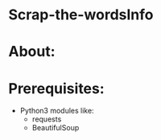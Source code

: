 # Scrap-the-wordsInfo
# About:
# Prerequisites:
* Python3 modules like:
  - requests
  - BeautifulSoup
